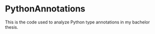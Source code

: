 # PythonAnnotations
This is the code used to analyze Python type annotations in my bachelor thesis.

